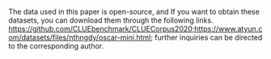The data used in this paper is open-source, and If you want to obtain these datasets, you can download them through the following links. 
https://github.com/CLUEbenchmark/CLUECorpus2020;https://www.atyun.com/datasets/files/nthngdy/oscar-mini.html; 
further inquiries can be directed to the corresponding author.
